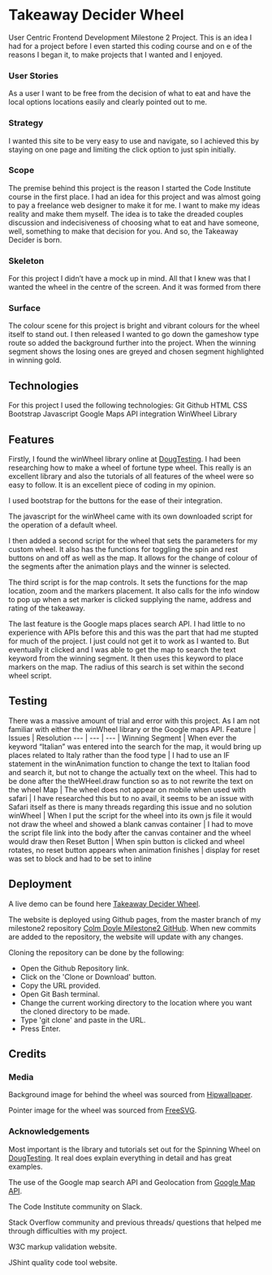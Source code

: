 # Takeaway Decider Wheel
User Centric Frontend Development Milestone 2 Project.
This is an idea I had for a project before I even started this coding course and on e of the reasons I began it, to make projects that I wanted and I enjoyed.
### User Stories
As a user I want to be free from the decision of what to eat and have the local options locations easily and clearly pointed out to me.
### Strategy
I wanted this site to be very easy to use and navigate, so I achieved this by staying on one page and limiting the click option to just spin initially.
### Scope
The premise behind this project is the reason I started the Code Institute course in the first place. I had an idea for this project and was almost going to pay a freelance web designer to make it for me. I want to make my ideas reality and make them myself. The idea is to take the dreaded couples discussion and indecisiveness of choosing what to eat and have someone, well, something to make that decision for you. And so, the Takeaway Decider is born.
### Skeleton
For this project I didn’t have a mock up in mind. All that I knew was that I wanted the wheel in the centre of the screen. And it was formed from there
### Surface
The colour scene for this project is bright and vibrant colours for the wheel itself to stand out. I then released I wanted to go down the gameshow type route so added the background further into the project. When the winning segment shows the losing ones are greyed and chosen segment highlighted in winning gold.
## Technologies
For this project I used the following technologies:
Git
Github
HTML
CSS
Bootstrap
Javascript
Google Maps API integration
WinWheel Library
## Features
Firstly, I found the winWheel library online at [DougTesting](http://dougtesting.net/home). I had been researching how to make a wheel of fortune type wheel. This really is an excellent library and also the tutorials of all features of the wheel were so easy to follow. It is an excellent piece of coding in my opinion.

I used bootstrap for the buttons for the ease of their integration.

The javascript for the winWheel came with its own downloaded script for the operation of a default wheel.

I then added a second script for the wheel that sets the parameters for my custom wheel. It also has the functions for toggling the spin and rest buttons on and off as well as the map. It allows for the change of colour of the segments after the animation plays and the winner is selected.

The third script is for the map controls. It sets the functions for the map location, zoom and the markers placement. It also calls for the info window to pop up when a set marker is clicked supplying the name, address and rating of the takeaway.

The last feature is the Google maps places search API. I had little to no experience with APIs before this and this was the part that had me stupted for much of the project. I just could not get it to work as I wanted to. But eventually it clicked and I was able to get the map to search the text keyword from the winning segment. It then uses this keyword to place markers on the map. The radius of this search is set within the second wheel script.
## Testing
There was a massive amount of trial and error with this project. As I am not familiar with either the winWheel library or the Google maps API. 
Feature | Issues | Resolution
 --- | --- | --- |
Winning Segment | When ever the keyword “Italian” was entered into the search for the map, it would bring up places related to Italy rather than the food type | I had to use an IF statement in the winAnimation function to change the text to Italian food and search it, but not to change the actually text on the wheel. This had to be done after the theWHeel.draw function so as to not rewrite the text on the wheel
Map | The wheel does not appear on mobile when used with safari | I have researched this but to no avail, it seems to be an issue with Safari itself as there is many threads regarding this issue and no solution
winWheel | When I put the script for the wheel into its own js file it would not draw the wheel and showed a blank canvas container | I had to move the script file link  into the body after the canvas container and the wheel would draw then
Reset Button | When spin button is clicked and wheel rotates, no reset button appears when animation finishes | display for reset was set to block and had to be set to inline

## Deployment
A live demo can be found here [Takeaway Decider Wheel](https://collyd21.github.io/milestone2/).

The website is deployed using Github pages, from the master branch of my milestone2 repository [Colm Doyle Milestone2 GitHub](https://github.com/collyd21/milestone2). When new commits are added to the repository, the website will update with any changes.

Cloning the repository can be done by the following:
*	Open the Github Repository link.
*	Click on the 'Clone or Download' button.
*	Copy the URL provided.
*	Open Git Bash terminal.
*	Change the current working directory to the location where you want the cloned directory to be made.
*	Type 'git clone' and paste in the URL.
*	Press Enter.

## Credits
### Media
Background image for behind the wheel was sourced from [Hipwallpaper](https://hipwallpaper.com/).

Pointer image for the wheel was sourced from [FreeSVG](https://freesvg.org/).
### Acknowledgements
Most important is the library and tutorials set out for the Spinning Wheel on [DougTesting](http://dougtesting.net/home). It real does explain everything in detail and has great examples.

The use of the Google map search API and Geolocation from [Google Map API](https://developers.google.com/maps/documentation/javascript/tutorial).

The Code Institute community on Slack.

Stack Overflow community and previous threads/ questions that helped me through difficulties with my project.

W3C markup validation website.

JShint quality code tool website.